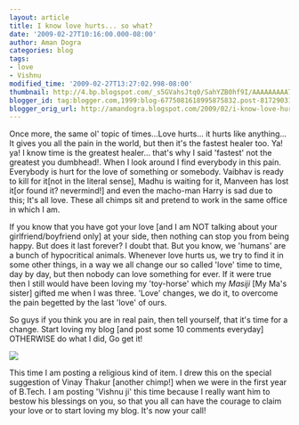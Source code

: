 ```yaml
---
layout: article
title: I know love hurts... so what?
date: '2009-02-27T10:16:00.000-08:00'
author: Aman Dogra
categories: blog
tags:
- love
- Vishnu
modified_time: '2009-02-27T13:27:02.998-08:00'
thumbnail: http://4.bp.blogspot.com/_s5GVahsJtq0/SahYZB0hf9I/AAAAAAAAA78/Y9L_6mxjlH8/s72-c/Vishnu.jpg
blogger_id: tag:blogger.com,1999:blog-6775081618995875832.post-8172903142248802488
blogger_orig_url: http://amandogra.blogspot.com/2009/02/i-know-love-hurts-so-what.html
---
```


Once more, the same ol' topic of times...Love hurts... it hurts like
anything... It gives you all the pain in the world, but then it's the
fastest healer too. Ya! ya! I know time is the greatest healer... that's
why I said 'fastest' not the greatest you dumbhead!. When I look around
I find everybody in this pain. Everybody is hurt for the love of
something or somebody. <!--more--> Vaibhav is ready to kill for it\[not in the
literal sense\], Madhu is waiting for it, Manveen has lost it\[or found
it? nevermind!\] and even the macho-man Harry is sad due to this; It's
all love. These all chimps sit and pretend to work in the same office in
which I am.

If you know that you have got your love \[and I am NOT
talking about your girlfriend/boyfriend only\] at your side, then
nothing can stop you from being happy. But does it last forever? I doubt
that. But you know, we 'humans' are a bunch of hypocritical animals.
Whenever love hurts us, we try to find it in some other things, in a way
we all change our so called 'love' time to time, day by day, but then
nobody can love something for ever. If it were true then I still would
have been loving my 'toy-horse' which my *Masiji* \[My Ma's sister\] gifted me
when I was three. 'Love' changes, we do it, to overcome the pain
begetted by the last 'love' of ours.

So guys if you think you are in real pain, then tell yourself, that it's
time for a change. Start loving my blog \[and post some 10 comments
everyday\] OTHERWISE do what I did, Go get it!

[![](http://4.bp.blogspot.com/_s5GVahsJtq0/SahYZB0hf9I/AAAAAAAAA78/Y9L_6mxjlH8/s320/Vishnu.jpg)](http://4.bp.blogspot.com/_s5GVahsJtq0/SahYZB0hf9I/AAAAAAAAA78/Y9L_6mxjlH8/s1600-h/Vishnu.jpg)

This time I am posting a religious kind of item. I drew this on the
special suggestion of Vinay Thakur \[another chimp!\] when we were in
the first year of B.Tech. I am posting 'Vishnu ji' this time because I
really want him to bestow his blessings on you, so that you all can have
the courage to claim your love or to start loving my blog. It's now your
call!
